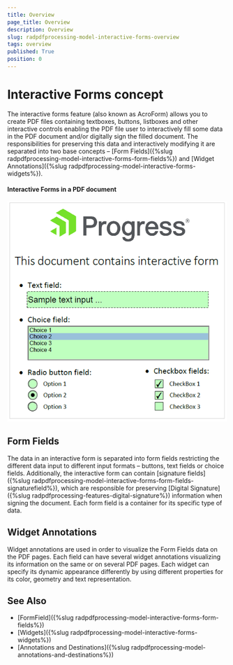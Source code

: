 ```yaml
---
title: Overview 
page_title: Overview  
description: Overview  
slug: radpdfprocessing-model-interactive-forms-overview 
tags: overview 
published: True
position: 0
---
```


# Interactive Forms concept

The interactive forms feature (also known as AcroForm) allows you to create PDF files containing textboxes, buttons, listboxes and other interactive controls enabling the PDF file user to interactively fill some data in the PDF document and/or digitally sign the filled document. The responsibilities for preserving this data and interactively modifying it are separated into two base concepts – [Form Fields]({%slug radpdfprocessing-model-interactive-forms-form-fields%}) and [Widget Annotations]({%slug radpdfprocessing-model-interactive-forms-widgets%}).

#### Interactive Forms in a PDF document
![Interactive forms in a PDF document](images/InteractiveForms_0.png)

## Form Fields

The data in an interactive form is separated into form fields restricting the different data input to different input formats – buttons, text fields or choice fields. Additionally, the interactive form can contain [signature fields]({%slug radpdfprocessing-model-interactive-forms-form-fields-signaturefield%}), which are responsible for preserving [Digital Signature]({%slug radpdfprocessing-features-digital-signature%}) information when signing the document. Each form field is a container for its specific type of data.


## Widget Annotations

Widget annotations are used in order to visualize the Form Fields data on the PDF pages. Each field can have several widget annotations visualizing its information on the same or on several PDF pages. Each widget can specify its dynamic appearance differently by using different properties for its color, geometry and text representation. 

## See Also

* [FormField]({%slug radpdfprocessing-model-interactive-forms-form-fields%})
* [Widgets]({%slug radpdfprocessing-model-interactive-forms-widgets%})
* [Annotations and Destinations]({%slug radpdfprocessing-model-annotations-and-destinations%})

